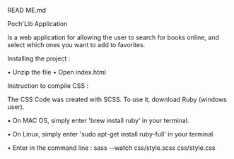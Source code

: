 READ ME.md

Poch'Lib Application

Is a web application for allowing the user to search for books online, and select which ones you want to add to favorites.

Installing the project :

• Unzip the file • Open index.html

Instruction to compile CSS :

The CSS Code was created with SCSS. To use it, download Ruby (windows user).

• On MAC OS, simply enter 'brew install ruby' in your terminal.

• On Linux, simply enter 'sudo apt-get install ruby-full' in your terminal

• Enter in the command line : sass --watch css/style.scss css/style.css

